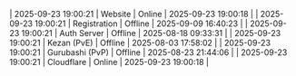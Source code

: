 | 2025-09-23 19:00:21 | Website | Online | 2025-09-23 19:00:18 |
| 2025-09-23 19:00:21 | Registration | Offline | 2025-09-09 16:40:23 |
| 2025-09-23 19:00:21 | Auth Server | Offline | 2025-08-18 09:33:31 |
| 2025-09-23 19:00:21 | Kezan (PvE) | Offline | 2025-08-03 17:58:02 |
| 2025-09-23 19:00:21 | Gurubashi (PvP) | Offline | 2025-08-23 21:44:06 |
| 2025-09-23 19:00:21 | Cloudflare | Online | 2025-09-23 19:00:18 |

